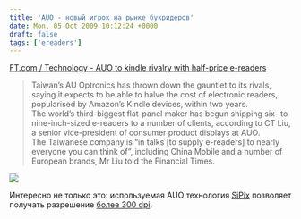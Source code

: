 ```yaml
---
title: 'AUO - новый игрок на рынке букридеров'
date: Mon, 05 Oct 2009 10:12:24 +0000
draft: false
tags: ['ereaders']
---
```


[FT.com / Technology - AUO to kindle rivalry with half-price e-readers](http://www.ft.com/cms/s/0/334bf23c-aeeb-11de-96d7-00144feabdc0.html?nclick_check=1)

> Taiwan’s AU Optronics has thrown down the gauntlet to its rivals, saying it expects to be able to halve the cost of electronic readers, popularised by Amazon’s Kindle devices, within two years.  
> The world’s third-biggest flat-panel maker has begun shipping six- to nine-inch-sized e-readers to a number of clients, according to CT Liu, a senior vice-president of consumer product displays at AUO.  
> The Taiwanese company is “in talks \[to supply e-readers\] to nearly everyone you can think of”, including China Mobile and a number of European brands, Mr Liu told the Financial Times.

![](http://www.sipix.com/products/images/am_system.gif)  
  
Интересно не только это: используемая AUO технология [SiPix](http://www.sipix.com/index.html) позволяет получать разрешение [более 300 dpi](http://www.sipix.com/company/news/images/sipix_activematrix.pdf).